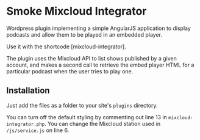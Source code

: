 Smoke Mixcloud Integrator
=========================

Wordpress plugin implementing a simple AngularJS application to display podcasts and allow them to be played in an embedded player.

Use it with the shortcode [mixcloud-integrator].

The plugin uses the Mixcloud API to list shows published by a given account, and makes a second call to retrieve the embed player HTML for a particular podcast when the user tries to play one.

Installation
------------

Just add the files as a folder to your site's `plugins` directory.

You can turn off the default styling by commenting out line 13 in `mixcloud-integrator.php`. You can change the Mixcloud station used in `/js/service.js` on line 6.
